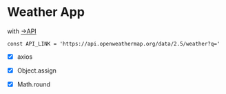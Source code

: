 # Weather App

with [->API](https://openweathermap.org/)


``` 
const API_LINK = 'https://api.openweathermap.org/data/2.5/weather?q='
```


- [x] axios
- [x] Object.assign
- [x] Math.round





